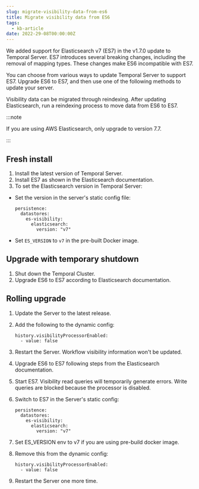 ```yaml
---
slug: migrate-visibility-data-from-es6
title: Migrate visibility data from ES6
tags:
  - kb-article
date: 2022-29-08T00:00:00Z
---
```


We added support for Elasticsearch v7 (ES7) in the v1.7.0 update to Temporal Server.
ES7 introduces several breaking changes, including the removal of mapping types.
These changes make ES6 incompatible with ES7.

You can choose from various ways to update Temporal Server to support ES7.
Upgrade ES6 to ES7, and then use one of the following methods to update your server.

Visibility data can be migrated through reindexing.
After updating Elasticsearch, run a reindexing process to move data from ES6 to ES7.

:::note

If you are using AWS Elasticsearch, only upgrade to version 7.7.

:::

## Fresh install

1. Install the latest version of Temporal Server.
1. Install ES7 as shown in the Elasticsearch documentation.
1. To set the Elasticsearch version in Temporal Server:
  - Set the version in the server's static config file:

    ```
    persistence:
      datastores:
        es-visibility:
          elasticsearch:
            version: "v7"
    ```

  - Set `ES_VERSION` to `v7` in the pre-built Docker image.

## Upgrade with temporary shutdown

1. Shut down the Temporal Cluster.
1. Upgrade ES6 to ES7 according to Elasticsearch documentation.

## Rolling upgrade

1. Update the Server to the latest release.

2. Add the following to the dynamic config:

   ```
   history.visibilityProcessorEnabled:
     - value: false
   ```

3. Restart the Server.
   Workflow visibility information won't be updated.

4. Upgrade ES6 to ES7 following steps from the Elasticsearch documentation.

5. Start ES7.
   Visibility read queries will temporarily generate errors.
   Write queries are blocked because the processor is disabled.

6. Switch to ES7 in the Server's static config:

   ```
   persistence:
     datastores:
       es-visibility:
         elasticsearch:
           version: "v7"
   ```

7. Set ES_VERSION env to v7 if you are using pre-build docker image.

8. Remove this from the dynamic config:

   ```
   history.visibilityProcessorEnabled:
     - value: false
   ```

9. Restart the Server one more time.
